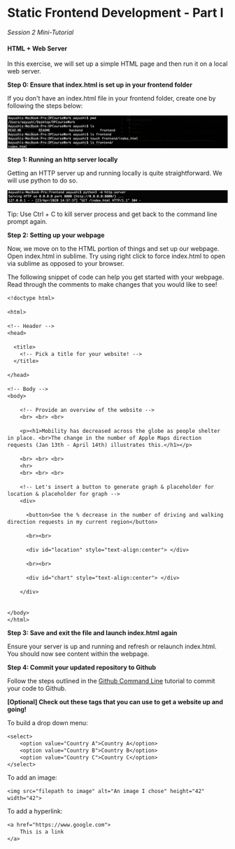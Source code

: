 # Static Frontend Development - Part I 

*Session 2 Mini-Tutorial*

#### HTML + Web Server

In this exercise, we will set up a simple HTML page and then run it on a local web server.

**Step 0: Ensure that index.html is set up in your frontend folder**

If you don't have an index.html file in your frontend folder, create one by following the steps below:

![create html file](../assets/session2/index.png)

**Step 1: Running an http server locally**

Getting an HTTP server up and running locally is quite straightforward. We will use python to do so.

![start running server](../assets/session2/httpserver.png)

Tip: Use Ctrl + C to kill server process and get back to the command line prompt again.

**Step 2: Setting up your webpage**

Now, we move on to the HTML portion of things and set up our webpage. Open index.html in sublime. Try using right click to force index.html to open via sublime as opposed to your browser.

The following snippet of code can help you get started with your webpage. Read through the comments to make changes that you would like to see!

````
<!doctype html>

<html>

<!-- Header -->
<head>

  <title>
    <!-- Pick a title for your website! -->
  </title>

</head>

<!-- Body -->
<body>

    <!-- Provide an overview of the website -->
    <br> <br> <br>

    <p><h1>Mobility has decreased across the globe as people shelter in place. <br>The change in the number of Apple Maps direction requests (Jan 13th - April 14th) illustrates this.</h1></p>

    <br> <br> <br>
    <hr>
    <br> <br> <br>

    <!-- Let's insert a button to generate graph & placeholder for location & placeholder for graph -->
    <div>
      
      <button>See the % decrease in the number of driving and walking direction requests in my current region</button>

      <br><br>

      <div id="location" style="text-align:center"> </div>

      <br><br>

      <div id="chart" style="text-align:center"> </div>

    </div>
 
  
</body>
</html>

````

**Step 3: Save and exit the file and launch index.html again**

Ensure your server is up and running and refresh or relaunch index.html. You should now see content within the webpage.

**Step 4: Commit your updated repository to Github**

Follow the steps outlined in the [Github Command Line](/session1/tutorial_githubcommandline.md) tutorial to commit your code to Github. 

**[Optional] Check out these tags that you can use to get a website up and going!**

To build a drop down menu:

````
<select>
    <option value="Country A">Country A</option>
    <option value="Country B">Country B</option>
    <option value="Country C">Country C</option>
</select>    
````

To add an image:

````
<img src="filepath to image" alt="An image I chose" height="42" width="42">
````

To add a hyperlink:

````
<a href="https://www.google.com">
    This is a link 
</a>
````

<br>

